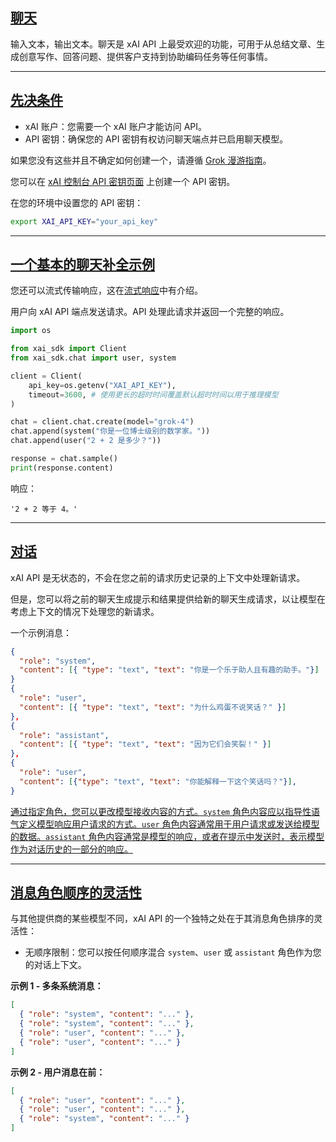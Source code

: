 ## [聊天](https://docs.x.ai/docs/guides/chat#chat)

输入文本，输出文本。聊天是 xAI API 上最受欢迎的功能，可用于从总结文章、生成创意写作、回答问题、提供客户支持到协助编码任务等任何事情。

------

## [先决条件](https://docs.x.ai/docs/guides/chat#prerequisites)

- xAI 账户：您需要一个 xAI 账户才能访问 API。
- API 密钥：确保您的 API 密钥有权访问聊天端点并已启用聊天模型。

如果您没有这些并且不确定如何创建一个，请遵循 [Grok 漫游指南](https://docs.x.ai/docs/tutorial)。

您可以在 [xAI 控制台 API 密钥页面](https://console.x.ai/team/default/api-keys) 上创建一个 API 密钥。

在您的环境中设置您的 API 密钥：

```bash
export XAI_API_KEY="your_api_key"
```

------

## [一个基本的聊天补全示例](https://docs.x.ai/docs/guides/chat#a-basic-chat-completions-example)

您还可以流式传输响应，这在[流式响应](https://docs.x.ai/docs/guides/streaming-response)中有介绍。

用户向 xAI API 端点发送请求。API 处理此请求并返回一个完整的响应。

```python
import os

from xai_sdk import Client
from xai_sdk.chat import user, system

client = Client(
    api_key=os.getenv("XAI_API_KEY"),
    timeout=3600, # 使用更长的超时时间覆盖默认超时时间以用于推理模型
)

chat = client.chat.create(model="grok-4")
chat.append(system("你是一位博士级别的数学家。"))
chat.append(user("2 + 2 是多少？"))

response = chat.sample()
print(response.content)
```

响应：

```
'2 + 2 等于 4。'
```

------

## [对话](https://docs.x.ai/docs/guides/chat#conversations)

xAI API 是无状态的，不会在您之前的请求历史记录的上下文中处理新请求。

但是，您可以将之前的聊天生成提示和结果提供给新的聊天生成请求，以让模型在考虑上下文的情况下处理您的新请求。

一个示例消息：

```json
{
  "role": "system",
  "content": [{ "type": "text", "text": "你是一个乐于助人且有趣的助手。"}]
}
{
  "role": "user",
  "content": [{ "type": "text", "text": "为什么鸡蛋不说笑话？" }]
},
{
  "role": "assistant",
  "content": [{ "type": "text", "text": "因为它们会笑裂！" }]
},
{
  "role": "user",
  "content": [{"type": "text", "text": "你能解释一下这个笑话吗？"}],
}
```

<u>通过指定角色，您可以更改模型接收内容的方式。`system` 角色内容应以指导性语气定义模型响应用户请求的方式。`user` 角色内容通常用于用户请求或发送给模型的数据。`assistant` 角色内容通常是模型的响应，或者在提示中发送时，表示模型作为对话历史的一部分的响应。</u>

------

## [消息角色顺序的灵活性](https://docs.x.ai/docs/guides/chat#message-role-order-flexibility)

与其他提供商的某些模型不同，xAI API 的一个独特之处在于其消息角色排序的灵活性：

- 无顺序限制：您可以按任何顺序混合 `system`、`user` 或 `assistant` 角色作为您的对话上下文。

**示例 1 - 多条系统消息：**

```json
[
  { "role": "system", "content": "..." },
  { "role": "system", "content": "..." },
  { "role": "user", "content": "..." },
  { "role": "user", "content": "..." }
]
```

**示例 2 - 用户消息在前：**

```json
[
  { "role": "user", "content": "..." },
  { "role": "user", "content": "..." },
  { "role": "system", "content": "..." }
]
```
